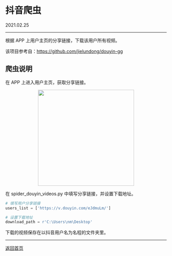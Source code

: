 # 抖音爬虫
2021.02.25

---
根据 APP 上用户主页的分享链接，下载该用户所有视频。

该项目参考自：https://github.com/jielundong/douyin-gg

## 爬虫说明

在 APP 上进入用户主页，获取分享链接。

<div align=center><img src="https://user-images.githubusercontent.com/30107520/109177356-ab865380-77c2-11eb-90e9-8f1039b9a155.jpg" width = '300'></div>

在 spider_douyin_videos.py 中填写分享链接，并设置下载地址。

```python
# 填写用户分享链接
users_list = ['https://v.douyin.com/eJdmuLm/']

# 设置下载地址
download_path = r'C:\Users\nm\Desktop'
```

下载的视频保存在以抖音用户名为名程的文件夹里。

---
[返回首页](https://github.com/datugou/spiders)
